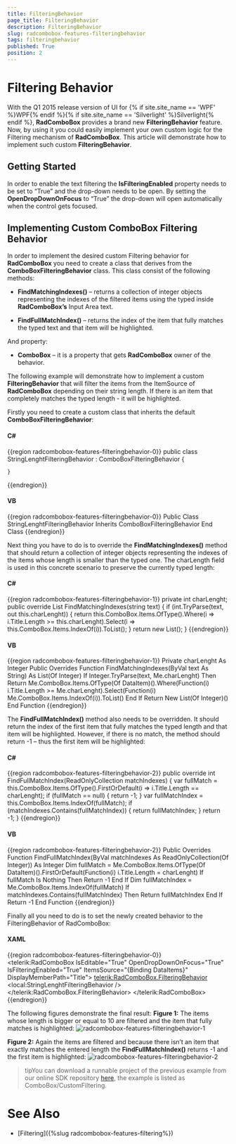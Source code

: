```yaml
---
title: FilteringBehavior
page_title: FilteringBehavior
description: FilteringBehavior
slug: radcombobox-features-filteringbehavior
tags: filteringbehavior
published: True
position: 2
---
```


# Filtering Behavior

With the Q1 2015 release version of UI for {% if site.site_name == 'WPF' %}WPF{% endif %}{% if site.site_name == 'Silverlight' %}Silverlight{% endif %}, __RadComboBox__ provides a brand new __FilteringBehavior__ feature. Now, by using it you could easily implement your own custom logic for the Filtering mechanism of __RadComboBox__. This article will demonstrate how to implement such custom __FilteringBehavior__.

## Getting Started 

In order to enable the text filtering the __IsFilteringEnabled__ property needs to be set to “True” and the drop-down needs to be open. By setting the __OpenDropDownOnFocus__ to “True” the drop-down will open automatically when the control gets focused.

## Implementing Custom ComboBox Filtering Behavior

In order to implement the desired custom Filtering behavior for __RadComboBox__ you need to create a class that derives from the __ComboBoxFilteringBehavior__ class. This class consist of the following methods: 

* __FindMatchingIndexes()__ – returns a collection of integer objects representing the indexes of the filtered items using the typed inside __RadComboBox’s__ Input Area text.

* __FindFullMatchIndex()__ – returns the index of the item that fully matches the typed text and that item will be highlighted.

And property:

* __ComboBox__ – it is a property that gets __RadComboBox__ owner of the behavior. 

The following example will demonstrate how to implement a custom __FilteringBehavior__ that will filter the items from the ItemSource of __RadComboBox__ depending on their string length. If there is an item that completely matches the typed length - it will be highlighted.

Firstly you need to create a custom class that inherits the default __ComboBoxFilteringBehavior__:

#### __C#__

{{region radcombobox-features-filteringbehavior-0}}
	public class StringLenghtFilteringBehavior : ComboBoxFilteringBehavior
	{
	
	}
{{endregion}}

#### __VB__

{{region radcombobox-features-filteringbehavior-0}}
	Public Class StringLenghtFilteringBehavior
		Inherits ComboBoxFilteringBehavior
	End Class
{{endregion}}

Next thing you have to do is to override the __FindMatchingIndexes()__ method that should return a collection of integer objects representing the indexes of the items whose length is smaller than the typed one. The charLength field is used in this concrete scenario to preserve the currently typed length:

#### __C#__

{{region radcombobox-features-filteringbehavior-1}}
	private int charLenght;
	public override List<int> FindMatchingIndexes(string text)
	{
		if (int.TryParse(text, out this.charLenght))
		{
			return this.ComboBox.Items.OfType<DataItem>().Where(i => i.Title.Length >= this.charLenght).Select(i => this.ComboBox.Items.IndexOf(i)).ToList();
		}
		return new List<int>();
	}
{{endregion}}

#### __VB__

{{region radcombobox-features-filteringbehavior-1}}
	Private charLenght As Integer
	Public Overrides Function FindMatchingIndexes(ByVal text As String) As List(Of Integer)
		If Integer.TryParse(text, Me.charLenght) Then
			Return Me.ComboBox.Items.OfType(Of DataItem)().Where(Function(i) i.Title.Length >= Me.charLenght).Select(Function(i) Me.ComboBox.Items.IndexOf(i)).ToList()
		End If
		Return New List(Of Integer)()
	End Function
{{endregion}}

The __FindFullMatchIndex()__ method also needs to be overridden. It should return the index of the first item that fully matches the typed length and that item will be highlighted. However, if there is no match, the method should return -1 – thus the first item will be highlighted:

#### __C#__

{{region radcombobox-features-filteringbehavior-2}}
	public override int FindFullMatchIndex(ReadOnlyCollection<int> matchIndexes)
	{
		var fullMatch = this.ComboBox.Items.OfType<DataItem>().FirstOrDefault(i => i.Title.Length == charLenght);
		if (fullMatch == null)
		{
			return -1;
		}
		var fullMatchIndex = this.ComboBox.Items.IndexOf(fullMatch);
		if (matchIndexes.Contains(fullMatchIndex))
		{
			return fullMatchIndex;
		}
		return -1;
	}
{{endregion}}

#### __VB__

{{region radcombobox-features-filteringbehavior-2}}
	Public Overrides Function FindFullMatchIndex(ByVal matchIndexes As ReadOnlyCollection(Of Integer)) As Integer
		Dim fullMatch = Me.ComboBox.Items.OfType(Of DataItem)().FirstOrDefault(Function(i) i.Title.Length = charLenght)
		If fullMatch Is Nothing Then
			Return -1
		End If
		Dim fullMatchIndex = Me.ComboBox.Items.IndexOf(fullMatch)
		If matchIndexes.Contains(fullMatchIndex) Then
			Return fullMatchIndex
		End If
		Return -1
	End Function
{{endregion}}

Finally all you need to do is to set the newly created behavior to the FilteringBehavior of RadComboBox:

#### __XAML__
{{region radcombobox-features-filteringbehavior-0}}
	<telerik:RadComboBox  IsEditable="True" 
						  OpenDropDownOnFocus="True"
						  IsFilteringEnabled="True"
						  ItemsSource="{Binding DataItems}" 
						  DisplayMemberPath="Title">
		<telerik:RadComboBox.FilteringBehavior>
				<local:StringLenghtFilteringBehavior />
		</telerik:RadComboBox.FilteringBehavior>
	</telerik:RadComboBox>
{{endregion}}

The following figures demonstrate the final result:
__Figure 1:__ The items whose length is bigger or equal to 10 are filtered and the item that fully matches is highlighted:
![radcombobox-features-filteringbehavior-1](images/RadComboBox_Features_FilteringBehavior_01.png)

__Figure 2:__ Again the items are filtered and because there isn’t an item that exactly matches the entered length the __FindFullMatchIndex()__ returns -1 and the first item is highlighted:
![radcombobox-features-filteringbehavior-2](images/RadComboBox_Features_FilteringBehavior_02.png)

>tipYou can download a runnable project of the previous example from our online SDK repository [here](https://github.com/telerik/xaml-sdk), the example is listed as ComboBox/CustomFiltering.

# See Also

* [Filtering]({%slug radcombobox-features-filtering%})
